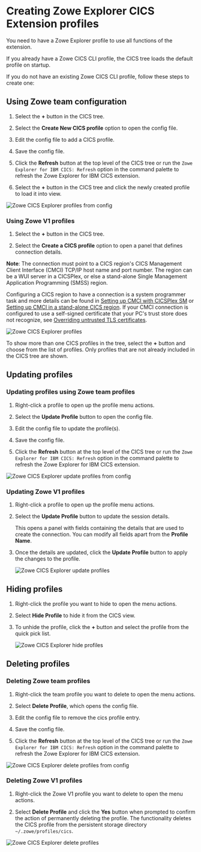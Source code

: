 # Creating Zowe Explorer CICS Extension profiles

You need to have a Zowe Explorer profile to use all functions of the extension.

If you already have a Zowe CICS CLI profile, the CICS tree loads the default profile on startup.  

If you do not have an existing Zowe CICS CLI profile, follow these steps to create one:

## Using Zowe team configuration

1. Select the **+** button in the CICS tree.

2. Select the **Create New CICS profile** option to open the config file.

3. Edit the config file to add a CICS profile.

4. Save the config file.

5. Click the **Refresh** button at the top level of the CICS tree or run the `Zowe Explorer for IBM CICS: Refresh` option in the command palette to refresh the Zowe Explorer for IBM CICS extension.

6. Select the **+** button in the CICS tree and click the newly created profile to load it into view.

![Zowe CICS Explorer profiles from config](/stable/images/ze-cics/create-profile-from-config.gif)

### Using Zowe V1 profiles

1. Select the **+** button in the CICS tree.

2. Select the **Create a CICS profile** option to open a panel that defines connection details.

**Note**: The connection must point to a CICS region's CICS Management Client Interface (CMCI) TCP/IP host name and port number. The region can be a WUI server in a CICSPlex, or else a stand-alone Single Management Application Programming (SMSS) region.  

Configuring a CICS region to have a connection is a system programmer task and more details can be found in [Setting up CMCI with CICSPlex SM](https://www.ibm.com/docs/en/cics-ts/5.3?topic=explorer-setting-up-cmci-cicsplex-sm) or [Setting up CMCI in a stand-alone CICS region](https://www.ibm.com/docs/en/cics-ts/5.3?topic=suace-setting-up-cmci-in-stand-alone-cics-region). If your CMCI connection is configured to use a self-signed certificate that your PC's trust store does not recognize, see [Overriding untrusted TLS certificates](ze-override-tls-certs.md).

![Zowe CICS Explorer profiles](/stable/images/ze-cics/create-profile.gif)

To show more than one CICS profiles in the tree, select the **+** button and choose from the list of profiles. Only profiles that are not already included in the CICS tree are shown.

## Updating profiles

### Updating profiles using Zowe team profiles

1. Right-click a profile to open up the profile menu actions.

2. Select the **Update Profile** button to open the config file.

3. Edit the config file to update the profile(s).

4. Save the config file.

5. Click the **Refresh** button at the top level of the CICS tree or run the `Zowe Explorer for IBM CICS: Refresh` option in the command palette to refresh the Zowe Explorer for IBM CICS extension.

![Zowe CICS Explorer update profiles from config](/stable/images/ze-cics/update-profile-from-config.gif)

### Updating Zowe V1 profiles

1. Right-click a profile to open up the profile menu actions.

2. Select the **Update Profile** button to update the session details.

    This opens a panel with fields containing the details that are used to create the connection. You can modify all fields apart from the **Profile Name**.

3. Once the details are updated, click the **Update Profile** button to apply the changes to the profile.

   ![Zowe CICS Explorer update profiles](/stable/images/ze-cics/update-profile.gif)

## Hiding profiles

1. Right-click the profile you want to hide to open the menu actions.

2. Select **Hide Profile** to hide it from the CICS view.

3. To unhide the profile, click the **+** button and select the profile from the quick pick list.

   ![Zowe CICS Explorer hide profiles](/stable/images/ze-cics/hide-profile.gif)

## Deleting profiles

### Deleting Zowe team profiles

1. Right-click the team profile you want to delete to open the menu actions.

2. Select **Delete Profile**, which opens the config file.

3. Edit the config file to remove the cics profile entry.

4. Save the config file.

5. Click the **Refresh** button at the top level of the CICS tree or run the `Zowe Explorer for IBM CICS: Refresh` option in the command palette to refresh the Zowe Explorer for IBM CICS extension.

![Zowe CICS Explorer delete profiles from config](/stable/images/ze-cics/delete-profile-from-config.gif)

### Deleting Zowe V1 profiles

1. Right-click the Zowe V1 profile you want to delete to open the menu actions.

2. Select **Delete Profile** and click the **Yes** button when prompted to confirm the action of permanently deleting the profile. The functionality deletes the CICS profile from the persistent storage directory `~/.zowe/profiles/cics`.

![Zowe CICS Explorer delete profiles](/stable/images/ze-cics/delete-profile.gif)
